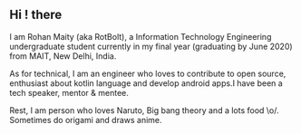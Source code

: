 ## Hi ! there

I am Rohan Maity (aka RotBolt), a Information Technology Engineering undergraduate student currently in my final year (graduating by June 2020) from MAIT, New Delhi, India.

As for technical, I am an engineer who loves to contribute to open source, enthusiast about kotlin language and develop android apps.I have been a tech speaker, mentor & mentee.

Rest, I am person who loves Naruto, Big bang theory and a lots food \o/. Sometimes do origami and draws anime.

